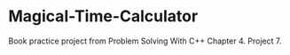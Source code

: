 # Magical-Time-Calculator
Book practice project from Problem Solving With C++ Chapter 4. Project 7.
